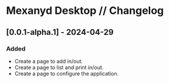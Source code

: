 # Mexanyd Desktop // Changelog

## [0.0.1-alpha.1] - 2024-04-29

### Added

- Create a page to add in/out.
- Create a page to list and print in/out.
- Create a page to configure the application.
